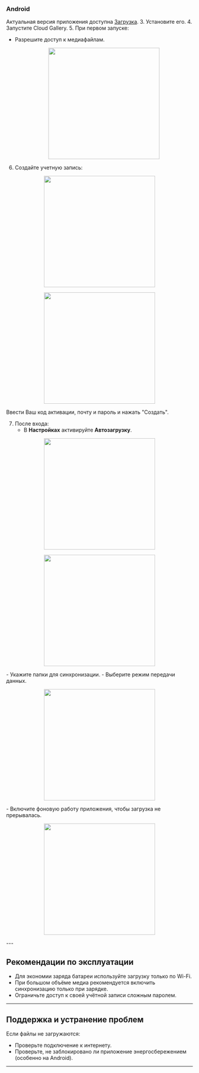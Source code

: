 
### Android
Актуальная версия приложения доступна [Загрузка](https://clickapp.fra1.cdn.digitaloceanspaces.com/Gallery/app-release_1.0.2+15.apk).
3. Установите его.
4. Запустите Cloud Gallery.
5. При первом запуске:
   - Разрешите доступ к медиафайлам.
    <p align="center"><img src="2025-08-11 13.44.32.jpg" width="300"></p>

6. Создайте учетную запись:

<p align="center"><img src="2025-08-11 13.13.08.jpg" width="300"></p> 
<p align="center"><img src="2025-08-11 13.13.11.jpg" width="300"></p> 
Ввести Ваш код активации, почту и пароль и нажать "Создать".

7. После входа:
   - В **Настройках** активируйте **Автозагрузку**.
 <p align="center"><img src="2025-08-11 13.12.51.jpg" width="300"></p> 
 <p align="center"><img src="2025-08-11 14.14.56.jpg" width="300"></p> 
   - Укажите папки для синхронизации.
   - Выберите режим передачи данных.
    <p align="center"><img src="2025-08-11 13.13.00.jpg" width="300"></p> 
   - Включите фоновую работу приложения, чтобы загрузка не прерывалась.
     <p align="center"><img src="2025-08-2112311311113.jpg" width="300"></p> 
---

## Рекомендации по эксплуатации
- Для экономии заряда батареи используйте загрузку только по Wi-Fi.
- При большом объёме медиа рекомендуется включить синхронизацию только при зарядке.
- Ограничьте доступ к своей учётной записи сложным паролем.

---

## Поддержка и устранение проблем
Если файлы не загружаются:
- Проверьте подключение к интернету.
- Проверьте, не заблокировано ли приложение энергосбережением (особенно на Android).
---
